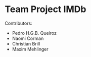 # Team Project IMDb

Contributors: 
- Pedro H.G.B. Queiroz
- Naomi Corman
- Christian Brill
- Maxim Mehlinger
